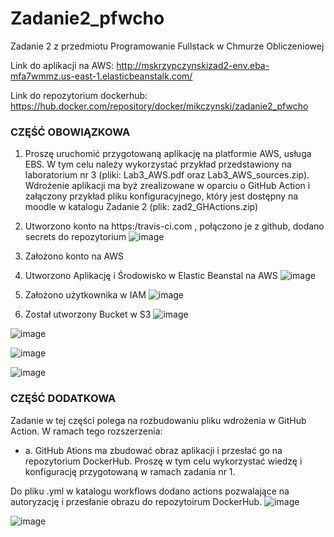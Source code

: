 # Zadanie2_pfwcho
Zadanie 2 z przedmiotu Programowanie Fullstack w Chmurze Obliczeniowej

Link do aplikacji na AWS:
http://mskrzypczynskizad2-env.eba-mfa7wmmz.us-east-1.elasticbeanstalk.com/

Link do repozytorium dockerhub:
https://hub.docker.com/repository/docker/mikczynski/zadanie2_pfwcho

### CZĘŚĆ OBOWIĄZKOWA

1. Proszę uruchomić przygotowaną aplikację na platformie AWS, usługa EBS. W tym celu należy
wykorzystać przykład przedstawiony na laboratorium nr 3 (pliki: Lab3_AWS.pdf oraz
Lab3_AWS_sources.zip).
Wdrożenie aplikacji ma byż zrealizowane w oparciu o GitHub Action i załączony przykład pliku
konfiguracyjnego, który jest dostępny na moodle w katalogu Zadanie 2 (plik: zad2_GHActions.zip)

1. Utworzono konto na https:/travis-ci.com , połączono je z github, dodano secrets do repozytorium
  ![image](https://user-images.githubusercontent.com/49763989/174075379-9b7633fb-3e86-40d3-a554-8027829569a7.png)

2. Założono konto na AWS
3. Utworzono Aplikację i Środowisko w Elastic Beanstal na AWS
    ![image](https://user-images.githubusercontent.com/49763989/174075645-eab4fef8-b7cf-4972-8fc4-bd54b405e73e.png)

4. Założono użytkownika w IAM 
    ![image](https://user-images.githubusercontent.com/49763989/174075899-f2fdc79d-f352-4223-935d-e2d96725f5e9.png)

5. Został utworzony Bucket w S3
![image](https://user-images.githubusercontent.com/49763989/174076277-fce18802-193e-48c5-878b-a3b2b042a42f.png)

![image](https://user-images.githubusercontent.com/49763989/174076909-1aab76a8-a05e-4678-adb4-d522edf2bd1e.png)

![image](https://user-images.githubusercontent.com/49763989/174086923-9f6f9815-0acf-42b6-9ec4-3a973ad7357d.png)

![image](https://user-images.githubusercontent.com/49763989/174086982-8dd4fc27-cac6-48ef-8d0b-9c4ba1f7cd9b.png)


### CZĘŚĆ DODATKOWA

Zadanie w tej części polega na rozbudowaniu pliku wdrożenia w GitHub Action. W ramach tego rozszerzenia:

- a. GitHub Ations ma zbudować obraz aplikacji i przesłać go na repozytorium DockerHub. Proszę w tym celu wykorzystać wiedzę i konfigurację przygotowaną w ramach zadania nr 1.

Do pliku .yml w katalogu workflows dodano actions pozwalające na autoryzację i przesłanie obrazu do repozytoirum DockerHub.
![image](https://user-images.githubusercontent.com/49763989/174086735-4db665c9-3687-42b4-8f1a-51015323c187.png)

![image](https://user-images.githubusercontent.com/49763989/174086379-fa9933bc-ba10-427b-ab4d-8c9a352efe12.png)
